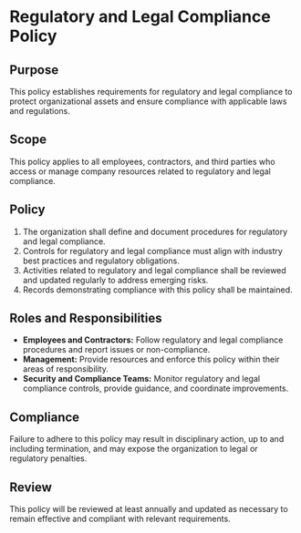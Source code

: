 # Regulatory and Legal Compliance Policy

## Purpose
This policy establishes requirements for regulatory and legal compliance to protect organizational assets and ensure compliance with applicable laws and regulations.

## Scope
This policy applies to all employees, contractors, and third parties who access or manage company resources related to regulatory and legal compliance.

## Policy
1. The organization shall define and document procedures for regulatory and legal compliance.
2. Controls for regulatory and legal compliance must align with industry best practices and regulatory obligations.
3. Activities related to regulatory and legal compliance shall be reviewed and updated regularly to address emerging risks.
4. Records demonstrating compliance with this policy shall be maintained.

## Roles and Responsibilities
- **Employees and Contractors:** Follow regulatory and legal compliance procedures and report issues or non-compliance.
- **Management:** Provide resources and enforce this policy within their areas of responsibility.
- **Security and Compliance Teams:** Monitor regulatory and legal compliance controls, provide guidance, and coordinate improvements.

## Compliance
Failure to adhere to this policy may result in disciplinary action, up to and including termination, and may expose the organization to legal or regulatory penalties.

## Review
This policy will be reviewed at least annually and updated as necessary to remain effective and compliant with relevant requirements.
